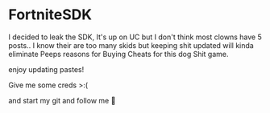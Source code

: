 # FortniteSDK
I decided to leak the SDK, It's up on UC but I don't think most clowns have 5 posts.. I know their are too many skids but keeping shit updated will kinda eliminate Peeps reasons for Buying Cheats for this dog Shit game.


enjoy updating pastes!

Give me some creds >:(

and start my git and follow me 🥵

